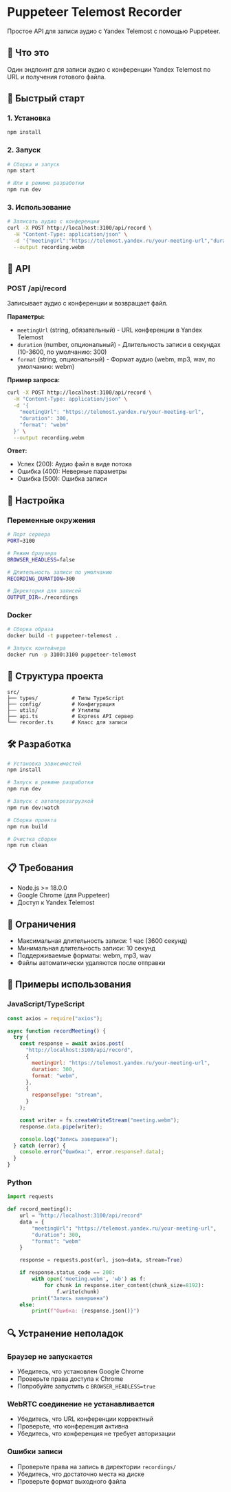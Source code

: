 # Puppeteer Telemost Recorder

Простое API для записи аудио с Yandex Telemost с помощью Puppeteer.

## 🎯 Что это

Один эндпоинт для записи аудио с конференции Yandex Telemost по URL и получения готового файла.

## 🚀 Быстрый старт

### 1. Установка

```bash
npm install
```

### 2. Запуск

```bash
# Сборка и запуск
npm start

# Или в режиме разработки
npm run dev
```

### 3. Использование

```bash
# Записать аудио с конференции
curl -X POST http://localhost:3100/api/record \
  -H "Content-Type: application/json" \
  -d '{"meetingUrl":"https://telemost.yandex.ru/your-meeting-url","duration":300}' \
  --output recording.webm
```

## 📡 API

### POST /api/record

Записывает аудио с конференции и возвращает файл.

**Параметры:**

- `meetingUrl` (string, обязательный) - URL конференции в Yandex Telemost
- `duration` (number, опциональный) - Длительность записи в секундах (10-3600, по умолчанию: 300)
- `format` (string, опциональный) - Формат аудио (webm, mp3, wav, по умолчанию: webm)

**Пример запроса:**

```bash
curl -X POST http://localhost:3100/api/record \
  -H "Content-Type: application/json" \
  -d '{
    "meetingUrl": "https://telemost.yandex.ru/your-meeting-url",
    "duration": 300,
    "format": "webm"
  }' \
  --output recording.webm
```

**Ответ:**

- Успех (200): Аудио файл в виде потока
- Ошибка (400): Неверные параметры
- Ошибка (500): Ошибка записи

## 🔧 Настройка

### Переменные окружения

```bash
# Порт сервера
PORT=3100

# Режим браузера
BROWSER_HEADLESS=false

# Длительность записи по умолчанию
RECORDING_DURATION=300

# Директория для записей
OUTPUT_DIR=./recordings
```

### Docker

```bash
# Сборка образа
docker build -t puppeteer-telemost .

# Запуск контейнера
docker run -p 3100:3100 puppeteer-telemost
```

## 📁 Структура проекта

```
src/
├── types/           # Типы TypeScript
├── config/          # Конфигурация
├── utils/           # Утилиты
├── api.ts           # Express API сервер
└── recorder.ts      # Класс для записи
```

## 🛠️ Разработка

```bash
# Установка зависимостей
npm install

# Запуск в режиме разработки
npm run dev

# Запуск с автоперезагрузкой
npm run dev:watch

# Сборка проекта
npm run build

# Очистка сборки
npm run clean
```

## 📋 Требования

- Node.js >= 18.0.0
- Google Chrome (для Puppeteer)
- Доступ к Yandex Telemost

## 🚨 Ограничения

- Максимальная длительность записи: 1 час (3600 секунд)
- Минимальная длительность записи: 10 секунд
- Поддерживаемые форматы: webm, mp3, wav
- Файлы автоматически удаляются после отправки

## 📝 Примеры использования

### JavaScript/TypeScript

```javascript
const axios = require("axios");

async function recordMeeting() {
  try {
    const response = await axios.post(
      "http://localhost:3100/api/record",
      {
        meetingUrl: "https://telemost.yandex.ru/your-meeting-url",
        duration: 300,
        format: "webm",
      },
      {
        responseType: "stream",
      }
    );

    const writer = fs.createWriteStream("meeting.webm");
    response.data.pipe(writer);

    console.log("Запись завершена");
  } catch (error) {
    console.error("Ошибка:", error.response?.data);
  }
}
```

### Python

```python
import requests

def record_meeting():
    url = "http://localhost:3100/api/record"
    data = {
        "meetingUrl": "https://telemost.yandex.ru/your-meeting-url",
        "duration": 300,
        "format": "webm"
    }

    response = requests.post(url, json=data, stream=True)

    if response.status_code == 200:
        with open('meeting.webm', 'wb') as f:
            for chunk in response.iter_content(chunk_size=8192):
                f.write(chunk)
        print("Запись завершена")
    else:
        print(f"Ошибка: {response.json()}")
```

## 🔍 Устранение неполадок

### Браузер не запускается

- Убедитесь, что установлен Google Chrome
- Проверьте права доступа к Chrome
- Попробуйте запустить с `BROWSER_HEADLESS=true`

### WebRTC соединение не устанавливается

- Убедитесь, что URL конференции корректный
- Проверьте, что конференция активна
- Убедитесь, что конференция не требует авторизации

### Ошибки записи

- Проверьте права на запись в директории `recordings/`
- Убедитесь, что достаточно места на диске
- Проверьте формат выходного файла
